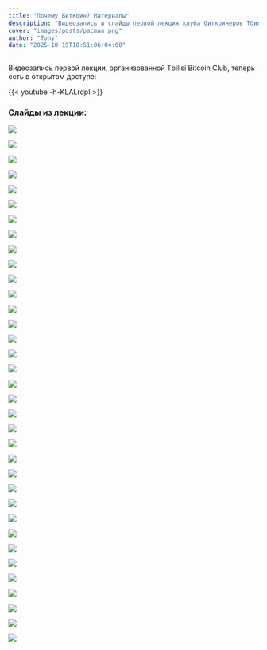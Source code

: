 ```yaml
---
title: "Почему Биткоин? Материалы"
description: "Видеозапись и слайды первой лекция клуба биткоинеров Тбилиси."
cover: "images/posts/pacman.png"
author: "Tony"
date: "2025-10-19T18:51:06+04:00"
---
```


Видеозапись первой лекции, организованной Tbilisi Bitcoin Club, теперь  есть в открытом доступе:

{{< youtube -h-KLALrdpI >}}

### Слайды из лекции:

![](/web/images/posts/l1-slides/why-bitcoin.001.webp)

![](/web/images/posts/l1-slides/why-bitcoin.002.webp)

![](/web/images/posts/l1-slides/why-bitcoin.003.webp)

![](/web/images/posts/l1-slides/why-bitcoin.004.webp)

![](/web/images/posts/l1-slides/why-bitcoin.005.webp)

![](/web/images/posts/l1-slides/why-bitcoin.006.webp)

![](/web/images/posts/l1-slides/why-bitcoin.007.webp)

![](/web/images/posts/l1-slides/why-bitcoin.008.webp)

![](/web/images/posts/l1-slides/why-bitcoin.009.webp)

![](/web/images/posts/l1-slides/why-bitcoin.010.webp)

![](/web/images/posts/l1-slides/why-bitcoin.011.webp)

![](/web/images/posts/l1-slides/why-bitcoin.012.webp)

![](/web/images/posts/l1-slides/why-bitcoin.013.webp)

![](/web/images/posts/l1-slides/why-bitcoin.014.webp)

![](/web/images/posts/l1-slides/why-bitcoin.0015.webp)

![](/web/images/posts/l1-slides/why-bitcoin.016.webp)

![](/web/images/posts/l1-slides/why-bitcoin.017.webp)

![](/web/images/posts/l1-slides/why-bitcoin.018.webp)

![](/web/images/posts/l1-slides/why-bitcoin.019.webp)

![](/web/images/posts/l1-slides/why-bitcoin.020.webp)

![](/web/images/posts/l1-slides/why-bitcoin.021.webp)

![](/web/images/posts/l1-slides/why-bitcoin.022.webp)

![](/web/images/posts/l1-slides/why-bitcoin.023.webp)

![](/web/images/posts/l1-slides/why-bitcoin.024.webp)

![](/web/images/posts/l1-slides/why-bitcoin.025.webp)

![](/web/images/posts/l1-slides/why-bitcoin.026.webp)

![](/web/images/posts/l1-slides/why-bitcoin.027.webp)

![](/web/images/posts/l1-slides/why-bitcoin.028.webp)

![](/web/images/posts/l1-slides/why-bitcoin.029.webp)

![](/web/images/posts/l1-slides/why-bitcoin.030.webp)

![](/web/images/posts/l1-slides/why-bitcoin.031.webp)

![](/web/images/posts/l1-slides/why-bitcoin.032.webp)

![](/web/images/posts/l1-slides/why-bitcoin.033.webp)

![](/web/images/posts/l1-slides/why-bitcoin.034.webp)

![](/web/images/posts/l1-slides/why-bitcoin.035.webp)
